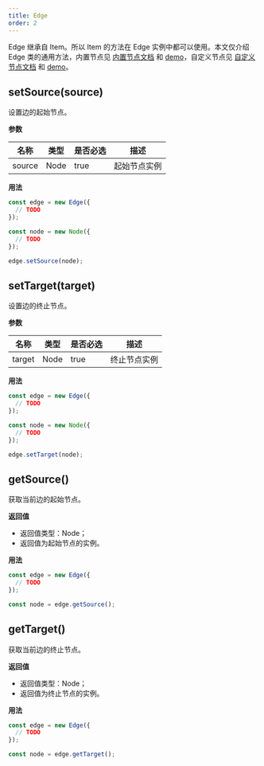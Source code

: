 ```yaml
---
title: Edge
order: 2
---
```


Edge 继承自 Item。所以 Item 的方法在 Edge 实例中都可以使用。本文仅介绍 Edge 类的通用方法，内置节点见 [内置节点文档](/zh/docs/manual/middle/elements/edges/defaultEdge) 和 [demo](/zh/examples/item/defaultEdges)，自定义节点见 [自定义节点文档](/zh/docs/manual/middle/elements/edges/custom-edge) 和 [demo](/zh/examples/item/customEdge)。

## setSource(source)

设置边的起始节点。

**参数**

| 名称   | 类型 | 是否必选 | 描述         |
| ------ | ---- | -------- | ------------ |
| source | Node | true     | 起始节点实例 |

**用法**

```javascript
const edge = new Edge({
  // TODO
});

const node = new Node({
  // TODO
});

edge.setSource(node);
```

## setTarget(target)

设置边的终止节点。

**参数**

| 名称   | 类型 | 是否必选 | 描述         |
| ------ | ---- | -------- | ------------ |
| target | Node | true     | 终止节点实例 |

**用法**

```javascript
const edge = new Edge({
  // TODO
});

const node = new Node({
  // TODO
});

edge.setTarget(node);
```

## getSource()

获取当前边的起始节点。

**返回值**

- 返回值类型：Node；
- 返回值为起始节点的实例。

**用法**

```javascript
const edge = new Edge({
  // TODO
});

const node = edge.getSource();
```

## getTarget()

获取当前边的终止节点。

**返回值**

- 返回值类型：Node；
- 返回值为终止节点的实例。

**用法**

```javascript
const edge = new Edge({
  // TODO
});

const node = edge.getTarget();
```
